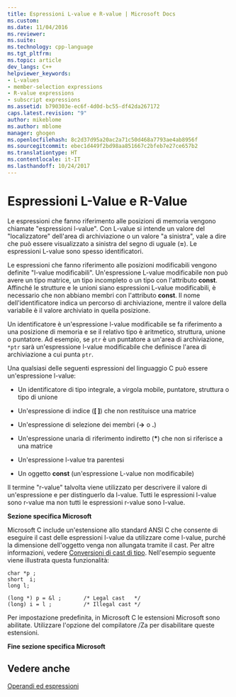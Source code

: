 ```yaml
---
title: Espressioni L-value e R-value | Microsoft Docs
ms.custom: 
ms.date: 11/04/2016
ms.reviewer: 
ms.suite: 
ms.technology: cpp-language
ms.tgt_pltfrm: 
ms.topic: article
dev_langs: C++
helpviewer_keywords:
- L-values
- member-selection expressions
- R-value expressions
- subscript expressions
ms.assetid: b790303e-ec6f-4d0d-bc55-df42da267172
caps.latest.revision: "9"
author: mikeblome
ms.author: mblome
manager: ghogen
ms.openlocfilehash: 8c2d37d95a20ac2a71c50d468a7793ae4ab8956f
ms.sourcegitcommit: ebec1d449f2bd98aa851667c2bfeb7e27ce657b2
ms.translationtype: HT
ms.contentlocale: it-IT
ms.lasthandoff: 10/24/2017
---
```

# <a name="l-value-and-r-value-expressions"></a>Espressioni L-Value e R-Value
Le espressioni che fanno riferimento alle posizioni di memoria vengono chiamate "espressioni l-value". Con L-value si intende un valore del "localizzatore" dell'area di archiviazione o un valore "a sinistra", vale a dire che può essere visualizzato a sinistra del segno di uguale (**=**). Le espressioni L-value sono spesso identificatori.  
  
 Le espressioni che fanno riferimento alle posizioni modificabili vengono definite "l-value modificabili". Un'espressione L-value modificabile non può avere un tipo matrice, un tipo incompleto o un tipo con l'attributo **const**. Affinché le strutture e le unioni siano espressioni L-value modificabili, è necessario che non abbiano membri con l'attributo **const**. Il nome dell'identificatore indica un percorso di archiviazione, mentre il valore della variabile è il valore archiviato in quella posizione.  
  
 Un identificatore è un'espressione l-value modificabile se fa riferimento a una posizione di memoria e se il relativo tipo è aritmetico, struttura, unione o puntatore. Ad esempio, se `ptr` è un puntatore a un'area di archiviazione, `*ptr` sarà un'espressione l-value modificabile che definisce l'area di archiviazione a cui punta `ptr`.  
  
 Una qualsiasi delle seguenti espressioni del linguaggio C può essere un'espressione l-value:  
  
-   Un identificatore di tipo integrale, a virgola mobile, puntatore, struttura o tipo di unione  
  
-   Un'espressione di indice (**[ ]**) che non restituisce una matrice  
  
-   Un'espressione di selezione dei membri (**->** o **.**)  
  
-   Un'espressione unaria di riferimento indiretto (**\***) che non si riferisce a una matrice  
  
-   Un'espressione l-value tra parentesi  
  
-   Un oggetto **const** (un'espressione L-value non modificabile)  
  
 Il termine "r-value" talvolta viene utilizzato per descrivere il valore di un'espressione e per distinguerlo da l-value. Tutti le espressioni l-value sono r-value ma non tutti le espressioni r-value sono I-value.  
  
 **Sezione specifica Microsoft**  
  
 Microsoft C include un'estensione allo standard ANSI C che consente di eseguire il cast delle espressioni l-value da utilizzare come l-value, purché la dimensione dell'oggetto venga non allungata tramite il cast. Per altre informazioni, vedere [Conversioni di cast di tipo](../c-language/type-cast-conversions.md). Nell'esempio seguente viene illustrata questa funzionalità:  
  
```  
char *p ;  
short  i;  
long l;  
  
(long *) p = &l ;       /* Legal cast   */  
(long) i = l ;          /* Illegal cast */  
```  
  
 Per impostazione predefinita, in Microsoft C le estensioni Microsoft sono abilitate. Utilizzare l'opzione del compilatore /Za per disabilitare queste estensioni.  
  
 **Fine sezione specifica Microsoft**  
  
## <a name="see-also"></a>Vedere anche  
 [Operandi ed espressioni](../c-language/operands-and-expressions.md)